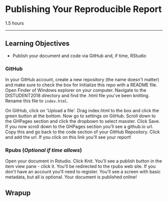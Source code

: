 #  Publishing Your Reproducible Report

1.5 hours

---------------------------------------------------

## Learning Objectives

* Publish your document and code via GitHub and, if time, RStudio


### GitHub

In your GitHub account, create a new repository (the
name doesn't matter) and make sure to check the box for Initialize this repo
with a README file.  Open Finder of Windows explorer on your computer.
Navigate to the DtSTUDENT2018 directory and find the .html file you've been knitting.
Rename this file to `index.html`.  

On GitHub, click on 'Upload a file'. Drag
index.html  to the box and click the green button at the bottom.  Now go to
settings on GitHub.  Scroll down to the GHPages section and click the dropbown
to select masster.  Click Save.  If you now scroll down to the GHPages section
you'll see a github.io url.  Copy this and go back to the code section of your GitHub Repository.  Click and add the url.  If you click on this link you'll see your report!

### Rpubs (_Optional if time allows_)

Open your document in Rstudio.  Click Knit.  You'll see a publish button in the
item view pane - click it.  You'll be redirected to the rpubs web site.  If you
don't have an account you'll need to register.  You'll see a screen with basic
metadata, but all is optional.  Your document is published online!



## Wrapup

